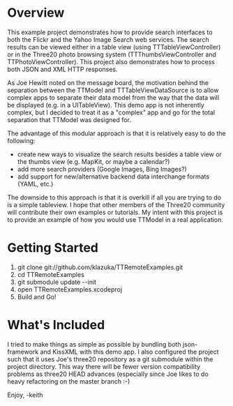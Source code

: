 Overview
========
This example project demonstrates how to provide search interfaces to both the Flickr and the Yahoo Image Search web services. The search results can be viewed either in a table view (using TTTableViewController) or in the Three20 photo browsing system (TTThumbsViewController and TTPhotoViewController). This project also demonstrates how to process both JSON and XML HTTP responses.

As Joe Hewitt noted on the message board, the motivation behind the separation between the TTModel and TTTableViewDataSource is to allow complex apps to separate their data model from the way that the data will be displayed (e.g. in a UITableView). This demo app is not inherently complex, but I decided to treat it as a "complex" app and go for the total separation that TTModel was designed for. 

The advantage of this modular approach is that it is relatively easy to do the following:
- create new ways to visualize the search results besides a table view or the thumbs view (e.g. MapKit, or maybe a calendar?)
- add more search providers (Google Images, Bing Images?)
- add support for new/alternative backend data interchange formats (YAML, etc.)

The downside to this approach is that it is overkill if all you are trying to do is a simple tableview. I hope that other members of the Three20 community will contribute their own examples or tutorials. My intent with this project is to provide an example of how you would use TTModel in a real application.

Getting Started
===============
1. git clone git://github.com/klazuka/TTRemoteExamples.git
2. cd TTRemoteExamples
3. git submodule update --init
4. open TTRemoteExamples.xcodeproj
5. Build and Go!

What's Included
===============
I tried to make things as simple as possible by bundling both json-framework and KissXML with this demo app. I also configured the project such that it uses Joe's three20 repository as a git submodule within the project directory. This way there will be fewer version compatibility problems as three20 HEAD advances (especially since Joe likes to do heavy refactoring on the master branch :-)

Enjoy,
-keith
